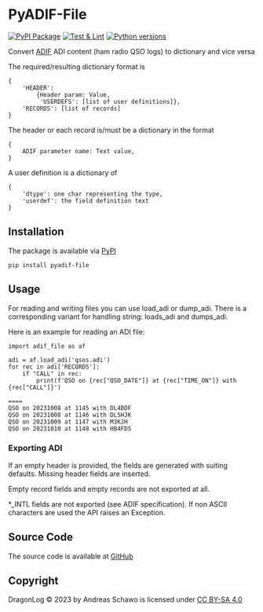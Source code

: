 PyADIF-File
===========

[![PyPI Package](https://img.shields.io/pypi/v/pyadif_file?color=%2334D058&label=PyPI%20Package)](https://pypi.org/project/pyadif_file)
[![Test & Lint](https://github.com/gitandy/PyADIF-File/actions/workflows/python-test.yml/badge.svg)](https://github.com/gitandy/PyADIF-File/actions/workflows/python-test.yml)
[![Python versions](https://img.shields.io/pypi/pyversions/pyadif_file.svg?color=%2334D058&label=Python)](https://pypi.org/project/pyadif_file)


Convert [ADIF](https://adif.org/) ADI content (ham radio QSO logs) to dictionary and vice versa

The required/resulting dictionary format is

    {
        'HEADER': 
            {Header param: Value,
             'USERDEFS': [list of user definitions]},
        'RECORDS': [list of records]
    }

The header or each record is/must be a dictionary in the format
    
    {
        ADIF parameter name: Text value,
    }

A user definition is a dictionary of
    
    {
        'dtype': one char representing the type,
        'userdef': the field definition text
    }

Installation
------------
The package is available via [PyPI](https://pypi.org/project/PyADIF-File/)

    pip install pyadif-file

Usage
-----

For reading and writing files you can use load_adi or dump_adi.
There is a corresponding variant for handling string: loads_adi and dumps_adi.

Here is an example for reading an ADI file:

    import adif_file as af

    adi = af.load_adi('qsos.adi')
    for rec in adi['RECORDS']:
        if "CALL" in rec:
            print(f'QSO on {rec["QSO_DATE"]} at {rec["TIME_ON"]} with {rec["CALL"]}')

    ====
    QSO on 20231008 at 1145 with DL4BDF
    QSO on 20231008 at 1146 with DL5HJK
    QSO on 20231009 at 1147 with M3KJH
    QSO on 20231010 at 1148 with HB4FDS


### Exporting ADI

If an empty header is provided, the fields are generated with suiting defaults.
Missing header fields are inserted.

Empty record fields and empty records are not exported at all.

*_INTL fields are not exported (see ADIF specification).
If non ASCII characters are used the API raises an Exception.

Source Code
-----------
The source code is available at [GitHub](https://github.com/gitandy/PyADIF-File)

Copyright
---------
DragonLog &copy; 2023 by Andreas Schawo is licensed under [CC BY-SA 4.0](http://creativecommons.org/licenses/by-sa/4.0/) 
